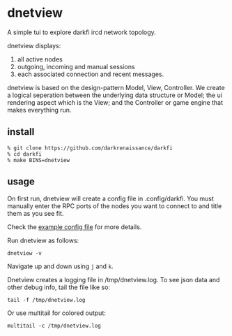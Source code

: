 # dnetview

A simple tui to explore darkfi ircd network topology.

dnetview displays: 

1. all active nodes
2. outgoing, incoming and manual sessions
3. each associated connection and recent messages.

dnetview is based on the design-pattern Model, View, Controller. We
create a logical seperation between the underlying data structure or
Model; the ui rendering aspect which is the View; and the Controller or
game engine that makes everything run.

## install 

```shell
% git clone https://github.com/darkrenaissance/darkfi 
% cd darkfi
% make BINS=dnetview
```

## usage

On first run, dnetview will create a config file in .config/darkfi. You
must manually enter the RPC ports of the nodes you want to connect to
and title them as you see fit.

Check the [example config file](dnetview_config.toml) for more details.

Run dnetview as follows:

```shell
dnetview -v
```

Navigate up and down using `j` and `k`.

Dnetview creates a logging file in /tmp/dnetview.log. To see json data
and other debug info, tail the file like so:

```shell
tail -f /tmp/dnetview.log
```

Or use multitail for colored output:

```shell
multitail -c /tmp/dnetview.log
```

